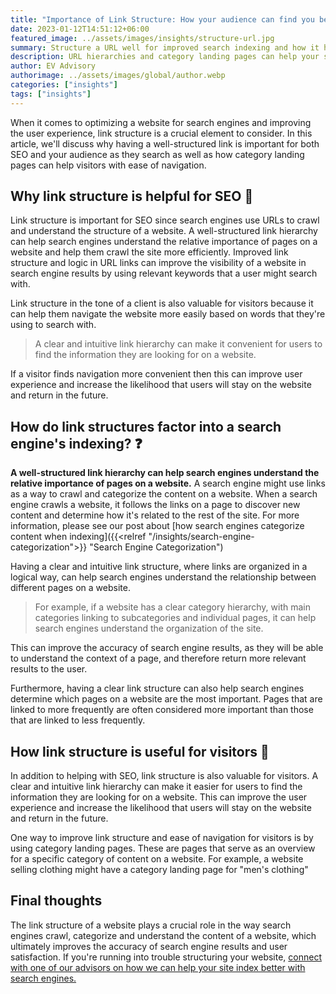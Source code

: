 ```yaml
---
title: "Importance of Link Structure: How your audience can find you better"
date: 2023-01-12T14:51:12+06:00
featured_image: ../assets/images/insights/structure-url.jpg
summary: Structure a URL well for improved search indexing and how it helps your site be found online  
description: URL hierarchies and category landing pages can help your site stand out from others as users seek answers you have; products, services or information    
author: EV Advisory
authorimage: ../assets/images/global/author.webp
categories: ["insights"]
tags: ["insights"]
---
```


When it comes to optimizing a website for search engines and improving the user 
experience, link structure is a crucial element to consider. In this article, we'll 
discuss why having a well-structured link is important for both SEO and your 
audience as they search as well as how category landing pages can help visitors with 
ease of navigation.   

## Why link structure is helpful for SEO  :key:     


Link structure is important for SEO since search engines use URLs to crawl 
and understand the structure of a website. A well-structured link hierarchy can 
help search engines understand the relative importance of pages on a website and 
help them crawl the site more efficiently. Improved link structure and logic in 
URL links can improve the visibility of a website in search engine results by using 
relevant keywords that a user might search with.  

Link structure in the tone of a client is also valuable for visitors because 
it can help them navigate the website more easily based on words that they're 
using to search with.     

> A clear and intuitive link hierarchy can make it convenient 
for users to find the information they are looking for on a website.   

If a visitor finds navigation more convenient then this can improve user experience 
and increase the likelihood that users will stay on the website and return in 
the future.   

## How do link structures factor into a search engine's indexing?  :question:  

**A well-structured link hierarchy can help search engines understand the relative 
importance of pages on a website.** A search engine might use links as a way to crawl and 
categorize the content on a website. When a search engine crawls a website, it 
follows the links on a page to discover new content and determine how it's related 
to the rest of the site. For more information, please see our post about [how search 
engines categorize content when indexing]({{<relref "/insights/search-engine-categorization">}} "Search Engine Categorization")  
 

Having a clear and intuitive link structure, where links are organized in a logical way, 
can help search engines understand the relationship between different pages on a website.   
> For example, if a website has a clear category hierarchy, with main categories linking 
to subcategories and individual pages, it can help search engines understand the 
organization of the site.   

This can improve the accuracy of search engine results, as they will be able to 
understand the context of a page, and therefore return more relevant results to 
the user.  

Furthermore, having a clear link structure can also help search engines determine 
which pages on a website are the most important. Pages that are linked to more 
frequently are often considered more important than those that are linked to less 
frequently.   


## How link structure is useful for visitors :mag_right:  

In addition to helping with SEO, link structure is also valuable for visitors. 
A clear and intuitive link hierarchy can make it easier for users to find the 
information they are looking for on a website. This can improve the user experience 
and increase the likelihood that users will stay on the website and return in the 
future.  

One way to improve link structure and ease of navigation for visitors is by 
using category landing pages. These are pages that serve as an overview for 
a specific category of content on a website. For example, a website 
selling clothing might have a category landing page for "men's clothing"  

## Final thoughts  

The link structure of a website plays a crucial role in the way search engines 
 crawl, categorize and understand the content of a website, which ultimately 
 improves the accuracy of search engine results and user satisfaction. If you're 
 running into trouble structuring your website, [connect with one of our advisors 
 on how we can help your site index better with search engines.](/contact)   

